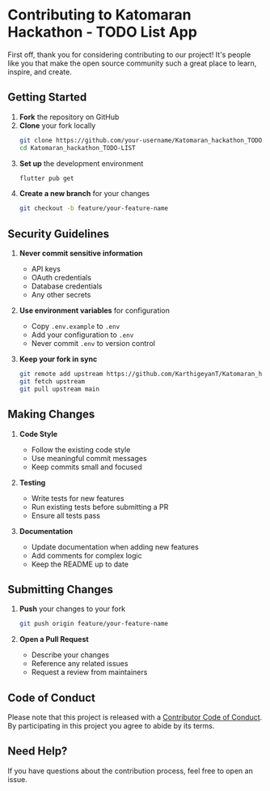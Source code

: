 # Contributing to Katomaran Hackathon - TODO List App

First off, thank you for considering contributing to our project! It's people like you that make the open source community such a great place to learn, inspire, and create.

## Getting Started

1. **Fork** the repository on GitHub
2. **Clone** your fork locally
   ```bash
   git clone https://github.com/your-username/Katomaran_hackathon_TODO-LIST.git
   cd Katomaran_hackathon_TODO-LIST
   ```
3. **Set up** the development environment
   ```bash
   flutter pub get
   ```
4. **Create a new branch** for your changes
   ```bash
   git checkout -b feature/your-feature-name
   ```

## Security Guidelines

1. **Never commit sensitive information**
   - API keys
   - OAuth credentials
   - Database credentials
   - Any other secrets

2. **Use environment variables** for configuration
   - Copy `.env.example` to `.env`
   - Add your configuration to `.env`
   - Never commit `.env` to version control

3. **Keep your fork in sync**
   ```bash
   git remote add upstream https://github.com/KarthigeyanT/Katomaran_hackathon_TODO-LIST.git
   git fetch upstream
   git pull upstream main
   ```

## Making Changes

1. **Code Style**
   - Follow the existing code style
   - Use meaningful commit messages
   - Keep commits small and focused

2. **Testing**
   - Write tests for new features
   - Run existing tests before submitting a PR
   - Ensure all tests pass

3. **Documentation**
   - Update documentation when adding new features
   - Add comments for complex logic
   - Keep the README up to date

## Submitting Changes

1. **Push** your changes to your fork
   ```bash
   git push origin feature/your-feature-name
   ```

2. **Open a Pull Request**
   - Describe your changes
   - Reference any related issues
   - Request a review from maintainers

## Code of Conduct

Please note that this project is released with a [Contributor Code of Conduct](CODE_OF_CONDUCT.md). By participating in this project you agree to abide by its terms.

## Need Help?

If you have questions about the contribution process, feel free to open an issue.
